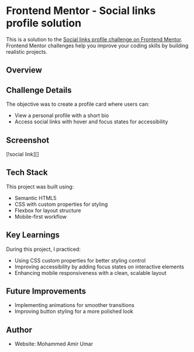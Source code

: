 # Frontend Mentor - Social links profile solution

This is a solution to the [Social links profile challenge on Frontend Mentor](https://www.frontendmentor.io/challenges/social-links-profile-UG32l9m6dQ). Frontend Mentor challenges help you improve your coding skills by building realistic projects. 


## Overview

## Challenge Details
The objective was to create a profile card where users can:

- View a personal profile with a short bio
- Access social links with hover and focus states for accessibility


## Screenshot

[!social link][]



## Tech Stack

This project was built using:

- Semantic HTML5
- CSS with custom properties for styling
- Flexbox for layout structure
- Mobile-first workflow

## Key Learnings

During this project, I practiced:

- Using CSS custom properties for better styling control
- Improving accessibility by adding focus states on interactive elements
- Enhancing mobile responsiveness with a clean, scalable layout

## Future Improvements
- Implementing animations for smoother transitions
- Improving button styling for a more polished look

## Author

- Website: Mohammed Amir Umar